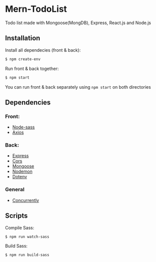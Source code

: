 # Mern-TodoList

Todo list made with Mongoose(MongDB), Express, React.js and Node.js

## Installation

Install all dependecies (front & back):

```bash
$ npm create-env
```

Run front & back together:

```bash
$ npm start
```

You can run front & back separately using `npm start` on both directories

## Dependencies

### Front:

- [Node-sass](https://www.npmjs.com/package/node-sass)
- [Axios](https://github.com/axios/axios)

### Back:

- [Express](https://www.npmjs.com/package/express)
- [Cors](https://www.npmjs.com/package/cors)
- [Mongoose](https://mongoosejs.com/)
- [Nodemon](https://www.npmjs.com/package/nodemon)
- [Dotenv](https://www.npmjs.com/package/dotenv)

### General

- [Concurrently](https://www.npmjs.com/package/concurrently)

## Scripts

Compile Sass:

    $ npm run watch-sass

Build Sass:

    $ npm run build-sass
